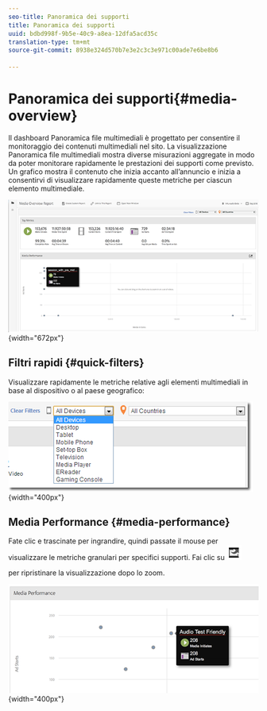 ```yaml
---
seo-title: Panoramica dei supporti
title: Panoramica dei supporti
uuid: bdbd998f-9b5e-40c9-a8ea-12dfa5acd35c
translation-type: tm+mt
source-git-commit: 8938e324d570b7e3e2c3c3e971c00ade7e6be8b6

---
```



# Panoramica dei supporti{#media-overview}

Il dashboard Panoramica file multimediali è progettato per consentire il monitoraggio dei contenuti multimediali nel sito. La visualizzazione Panoramica file multimediali mostra diverse misurazioni aggregate in modo da poter monitorare rapidamente le prestazioni dei supporti come previsto. Un grafico mostra il contenuto che inizia accanto all’annuncio e inizia a consentirvi di visualizzare rapidamente queste metriche per ciascun elemento multimediale.

![](assets/media_overview.png){width="672px"}

## Filtri rapidi {#quick-filters}

Visualizzare rapidamente le metriche relative agli elementi multimediali in base al dispositivo o al paese geografico:

![](assets/video-overview-report-filters.png){width="400px"}

## Media Performance {#media-performance}

Fate clic e trascinate per ingrandire, quindi passate il mouse per visualizzare le metriche granulari per specifici supporti. Fai clic su  ![](assets/video-overview-report-revert.png)

per ripristinare la visualizzazione dopo lo zoom.

![](assets/media_overview_zoom.png){width="400px"}

